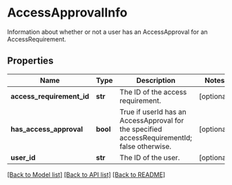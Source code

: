 # AccessApprovalInfo

Information about whether or not a user has an AccessApproval for an AccessRequirement. 
## Properties
Name | Type | Description | Notes
------------ | ------------- | ------------- | -------------
**access_requirement_id** | **str** | The ID of the access requirement. | [optional] 
**has_access_approval** | **bool** | True if userId has an AccessApproval for the specified accessRequirementId; false otherwise. | [optional] 
**user_id** | **str** | The ID of the user. | [optional] 

[[Back to Model list]](../README.md#documentation-for-models) [[Back to API list]](../README.md#documentation-for-api-endpoints) [[Back to README]](../README.md)


